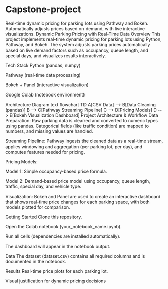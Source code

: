 # Capstone-project
Real-time dynamic pricing for parking lots using Pathway and Bokeh. Automatically adjusts prices based on demand, with live interactive visualizations.
Dynamic Parking Pricing with Real-Time Data
Overview
This project implements real-time dynamic pricing for parking lots using Python, Pathway, and Bokeh. The system adjusts parking prices automatically based on live demand factors such as occupancy, queue length, and special days, and visualizes results interactively.

Tech Stack
Python (pandas, numpy)

Pathway (real-time data processing)

Bokeh + Panel (interactive visualization)

Google Colab (notebook environment)

Architecture Diagram
text
flowchart TD
    A[CSV Data] --> B[Data Cleaning (pandas)]
    B --> C[Pathway Streaming Pipeline]
    C --> D[Pricing Models]
    D --> E[Bokeh Visualization Dashboard]
Project Architecture & Workflow
Data Preparation:
Raw parking data is cleaned and converted to numeric types using pandas. Categorical fields (like traffic condition) are mapped to numbers, and missing values are handled.

Streaming Pipeline:
Pathway ingests the cleaned data as a real-time stream, applies windowing and aggregation (per parking lot, per day), and computes features needed for pricing.

Pricing Models:

Model 1: Simple occupancy-based price formula.

Model 2: Demand-based price model using occupancy, queue length, traffic, special day, and vehicle type.

Visualization:
Bokeh and Panel are used to create an interactive dashboard that shows real-time price changes for each parking space, with both models plotted for comparison.

Getting Started
Clone this repository.

Open the Colab notebook (your_notebook_name.ipynb).

Run all cells (dependencies are installed automatically).

The dashboard will appear in the notebook output.

Data
The dataset (dataset.csv) contains all required columns and is documented in the notebook.

Results
Real-time price plots for each parking lot.

Visual justification for dynamic pricing decisions
